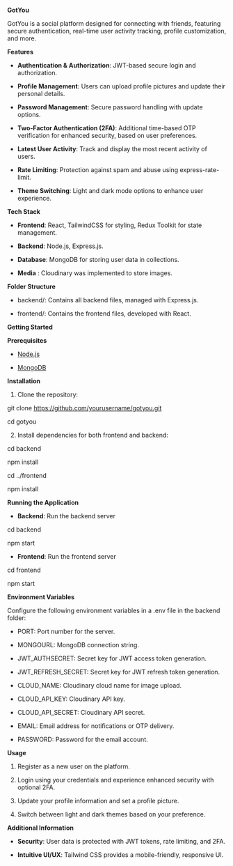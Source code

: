 **GotYou**

GotYou is a social platform designed for connecting with friends,
featuring secure authentication, real-time user activity tracking,
profile customization, and more.

**Features**

-   **Authentication & Authorization**: JWT-based secure login and
    authorization.

-   **Profile Management**: Users can upload profile pictures and update
    their personal details.

-   **Password Management**: Secure password handling with update
    options.

-   **Two-Factor Authentication (2FA)**: Additional time-based OTP
    verification for enhanced security, based on user preferences.

-   **Latest User Activity**: Track and display the most recent activity
    of users.

-   **Rate Limiting**: Protection against spam and abuse using
    express-rate-limit.

-   **Theme Switching**: Light and dark mode options to enhance user
    experience.

**Tech Stack**

-   **Frontend**: React, TailwindCSS for styling, Redux Toolkit for
    state management.

-   **Backend**: Node.js, Express.js.

-   **Database**: MongoDB for storing user data in collections.

-   **Media** : Cloudinary was implemented to store images.

**Folder Structure**

-   backend/: Contains all backend files, managed with Express.js.

-   frontend/: Contains the frontend files, developed with React.

**Getting Started**

**Prerequisites**

-   [Node.js](https://nodejs.org/)

-   [MongoDB](https://www.mongodb.com/)

**Installation**

1.  Clone the repository:

git clone https://github.com/yourusername/gotyou.git

cd gotyou

2.  Install dependencies for both frontend and backend:

cd backend

npm install

cd ../frontend

npm install

**Running the Application**

-   **Backend**: Run the backend server

cd backend

npm start

-   **Frontend**: Run the frontend server

cd frontend

npm start

**Environment Variables**

Configure the following environment variables in a .env file in the
backend folder:

-   PORT: Port number for the server.

-   MONGOURL: MongoDB connection string.

-   JWT_AUTHSECRET: Secret key for JWT access token generation.

-   JWT_REFRESH_SECRET: Secret key for JWT refresh token generation.

-   CLOUD_NAME: Cloudinary cloud name for image upload.

-   CLOUD_API_KEY: Cloudinary API key.

-   CLOUD_API_SECRET: Cloudinary API secret.

-   EMAIL: Email address for notifications or OTP delivery.

-   PASSWORD: Password for the email account.

**Usage**

1.  Register as a new user on the platform.

2.  Login using your credentials and experience enhanced security with
    optional 2FA.

3.  Update your profile information and set a profile picture.

4.  Switch between light and dark themes based on your preference.

**Additional Information**

-   **Security**: User data is protected with JWT tokens, rate limiting,
    and 2FA.

-   **Intuitive UI/UX**: Tailwind CSS provides a mobile-friendly,
    responsive UI.
